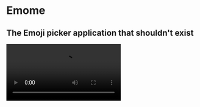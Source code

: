 # Emome

## The Emoji picker application that shouldn't exist

![Product Demo](https://github.com/ka-de/emome/raw/main/repo-padding/product-demo.mp4)
